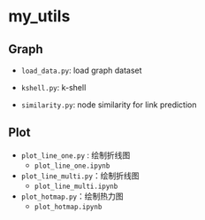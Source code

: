 # my_utils





## Graph
- `load_data.py`: load graph dataset 

- `kshell.py`: k-shell

- `similarity.py`: node similarity for link prediction

## Plot

- `plot_line_one.py` : 绘制折线图
  - `plot_line_one.ipynb`
- `plot_line_multi.py`：绘制折线图
  - `plot_line_multi.ipynb`
- `plot_hotmap.py`：绘制热力图
  - `plot_hotmap.ipynb`

